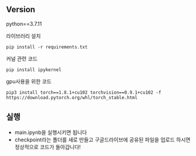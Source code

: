 ## Version

python==3.7.11

라이브러리 설치
```
pip install -r requirements.txt
```

커널 관련 코드
```
pip install ipykernel
```

gpu사용을 위한 코드
```
pip3 install torch==1.8.1+cu102 torchvision==0.9.1+cu102 -f https://download.pytorch.org/whl/torch_stable.html
```


## 실행

* main.ipynb을 실행시키면 됩니다
* checkpoint라는 폴더를 새로 만들고 구글드라이브에 공유된 파일을 업로드 하시면 정상적으로 코드가 돌아갑니다!
